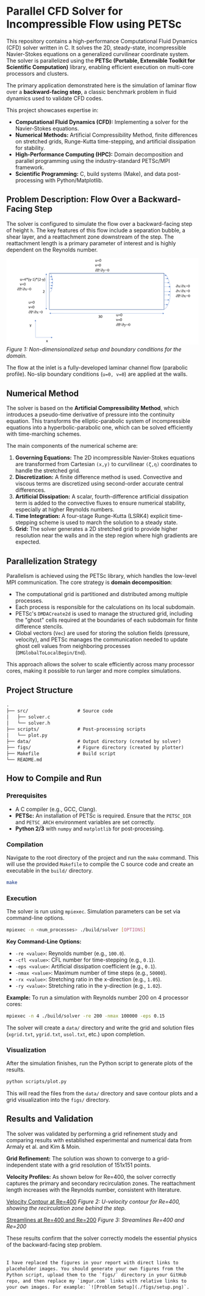 # Parallel CFD Solver for Incompressible Flow using PETSc

This repository contains a high-performance Computational Fluid Dynamics (CFD) solver written in C. It solves the 2D, steady-state, incompressible Navier-Stokes equations on a generalized curvilinear coordinate system. The solver is parallelized using the **PETSc (Portable, Extensible Toolkit for Scientific Computation)** library, enabling efficient execution on multi-core processors and clusters.

The primary application demonstrated here is the simulation of laminar flow over a **backward-facing step**, a classic benchmark problem in fluid dynamics used to validate CFD codes.

This project showcases expertise in:
-   **Computational Fluid Dynamics (CFD):** Implementing a solver for the Navier-Stokes equations.
-   **Numerical Methods:** Artificial Compressibility Method, finite differences on stretched grids, Runge-Kutta time-stepping, and artificial dissipation for stability.
-   **High-Performance Computing (HPC):** Domain decomposition and parallel programming using the industry-standard PETSc/MPI framework.
-   **Scientific Programming:** C, build systems (Make), and data post-processing with Python/Matplotlib.

## Problem Description: Flow Over a Backward-Facing Step

The solver is configured to simulate the flow over a backward-facing step of height `h`. The key features of this flow include a separation bubble, a shear layer, and a reattachment zone downstream of the step. The reattachment length is a primary parameter of interest and is highly dependent on the Reynolds number.

![Setup and BC](setup.png)
*Figure 1: Non-dimensionalized setup and boundary conditions for the domain.*

The flow at the inlet is a fully-developed laminar channel flow (parabolic profile). No-slip boundary conditions (`u=0, v=0`) are applied at the walls.

## Numerical Method

The solver is based on the **Artificial Compressibility Method**, which introduces a pseudo-time derivative of pressure into the continuity equation. This transforms the elliptic-parabolic system of incompressible equations into a hyperbolic-parabolic one, which can be solved efficiently with time-marching schemes.

The main components of the numerical scheme are:
1.  **Governing Equations:** The 2D incompressible Navier-Stokes equations are transformed from Cartesian `(x,y)` to curvilinear `(ζ,η)` coordinates to handle the stretched grid.
2.  **Discretization:** A finite difference method is used. Convective and viscous terms are discretized using second-order accurate central differences.
3.  **Artificial Dissipation:** A scalar, fourth-difference artificial dissipation term is added to the convective fluxes to ensure numerical stability, especially at higher Reynolds numbers.
4.  **Time Integration:** A four-stage Runge-Kutta (LSRK4) explicit time-stepping scheme is used to march the solution to a steady state.
5.  **Grid:** The solver generates a 2D stretched grid to provide higher resolution near the walls and in the step region where high gradients are expected.

## Parallelization Strategy

Parallelism is achieved using the PETSc library, which handles the low-level MPI communication. The core strategy is **domain decomposition**:
-   The computational grid is partitioned and distributed among multiple processes.
-   Each process is responsible for the calculations on its local subdomain.
-   PETSc's `DMDACreate2d` is used to manage the structured grid, including the "ghost" cells required at the boundaries of each subdomain for finite difference stencils.
-   Global vectors (`Vec`) are used for storing the solution fields (pressure, velocity), and PETSc manages the communication needed to update ghost cell values from neighboring processes (`DMGlobalToLocalBegin/End`).

This approach allows the solver to scale efficiently across many processor cores, making it possible to run larger and more complex simulations.

## Project Structure

```
.
├── src/                  # Source code
│   ├── solver.c
│   └── solver.h
├── scripts/              # Post-processing scripts
│   └── plot.py
├── data/                 # Output directory (created by solver)
├── figs/                 # Figure directory (created by plotter)
├── Makefile              # Build script
└── README.md
```

## How to Compile and Run

### Prerequisites
-   A C compiler (e.g., GCC, Clang).
-   **PETSc:** An installation of PETSc is required. Ensure that the `PETSC_DIR` and `PETSC_ARCH` environment variables are set correctly.
-   **Python 2/3** with `numpy` and `matplotlib` for post-processing.

### Compilation
Navigate to the root directory of the project and run the `make` command. This will use the provided `Makefile` to compile the C source code and create an executable in the `build/` directory.

```sh
make
```

### Execution
The solver is run using `mpiexec`. Simulation parameters can be set via command-line options.

```sh
mpiexec -n <num_processes> ./build/solver [OPTIONS]
```

**Key Command-Line Options:**
-   `-re <value>`: Reynolds number (e.g., `100.0`).
-   `-cfl <value>`: CFL number for time-stepping (e.g., `0.1`).
-   `-eps <value>`: Artificial dissipation coefficient (e.g., `0.1`).
-   `-nmax <value>`: Maximum number of time steps (e.g., `50000`).
-   `-rx <value>`: Stretching ratio in the x-direction (e.g., `1.05`).
-   `-ry <value>`: Stretching ratio in the y-direction (e.g., `1.02`).

**Example:**
To run a simulation with Reynolds number 200 on 4 processor cores:
```sh
mpiexec -n 4 ./build/solver -re 200 -nmax 100000 -eps 0.15
```
The solver will create a `data/` directory and write the grid and solution files (`xgrid.txt`, `ygrid.txt`, `usol.txt`, etc.) upon completion.

### Visualization
After the simulation finishes, run the Python script to generate plots of the results.

```sh
python scripts/plot.py
```
This will read the files from the `data/` directory and save contour plots and a grid visualization into the `figs/` directory.

## Results and Validation

The solver was validated by performing a grid refinement study and comparing results with established experimental and numerical data from Armaly et al. and Kim & Moin.

**Grid Refinement:** The solution was shown to converge to a grid-independent state with a grid resolution of 151x151 points.

**Velocity Profiles:** As shown below for Re=400, the solver correctly captures the primary and secondary recirculation zones. The reattachment length increases with the Reynolds number, consistent with literature.

[Velocity Contour at Re=400](u_400.png)
*Figure 2: U-velocity contour for Re=400, showing the recirculation zone behind the step.*

[Streamlines at Re=400 and Re=200](streamlines.png)
*Figure 3: Streamlines Re=400 and Re=200*

These results confirm that the solver correctly models the essential physics of the backward-facing step problem.
```

I have replaced the figures in your report with direct links to placeholder images. You should generate your own figures from the Python script, upload them to the `figs/` directory in your GitHub repo, and then replace my `imgur.com` links with relative links to your own images. For example: `![Problem Setup](./figs/setup.png)`.
